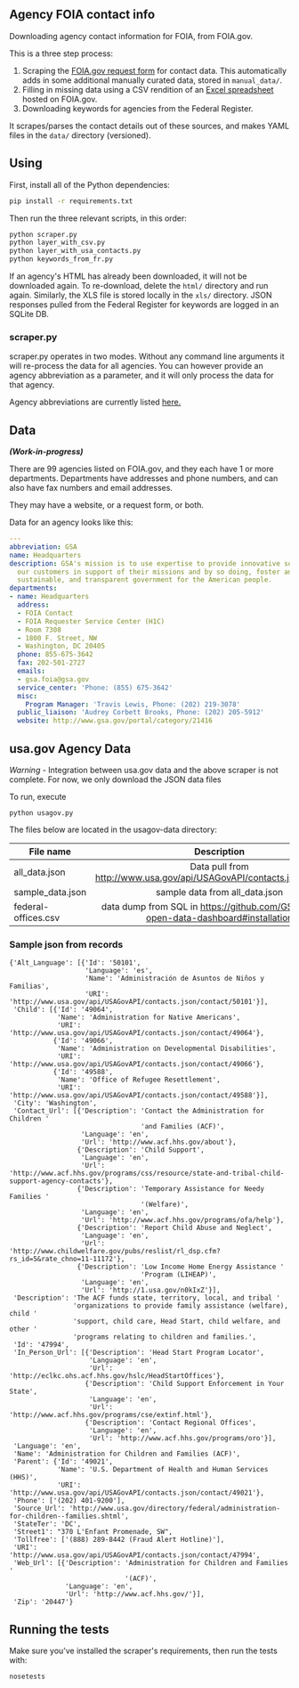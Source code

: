 ## Agency FOIA contact info

Downloading agency contact information for FOIA, from FOIA.gov.

This is a three step process:

1. Scraping the [FOIA.gov request form](http://www.foia.gov/report-makerequest.html) for contact data. This automatically adds in some additional manually curated data, stored in `manual_data/`.
2. Filling in missing data using a CSV rendition of an [Excel spreadsheet](http://www.foia.gov/full-foia-contacts.xls) hosted on FOIA.gov.
3. Downloading keywords for agencies from the Federal Register.

It scrapes/parses the contact details out of these sources, and makes YAML files in the `data/` directory (versioned).

## Using

First, install all of the Python dependencies:

```bash
pip install -r requirements.txt
```

Then run the three relevant scripts, in this order:

```bash
python scraper.py
python layer_with_csv.py
python layer_with_usa_contacts.py
python keywords_from_fr.py
```

If an agency's HTML has already been downloaded, it will not be downloaded
again. To re-download, delete the `html/` directory and run again. Similarly,
the XLS file is stored locally in the `xls/` directory. JSON responses pulled
from the Federal Register for keywords are logged in an SQLite DB.

### scraper.py

scraper.py operates in two modes. Without any command line arguments it will
re-process the data for all agencies. You can however provide an agency
abbreviation as a parameter, and it will only process the data for that agency.

Agency abbreviations are currently listed
[here.](https://github.com/18F/foia/blob/master/contacts/scraper.py#L21)

## Data

_**(Work-in-progress)**_

There are 99 agencies listed on FOIA.gov, and they each have 1 or more departments. Departments have addresses and phone numbers, and can also have fax numbers and email addresses.

They may have a website, or a request form, or both.

Data for an agency looks like this:

```yaml
---
abbreviation: GSA
name: Headquarters
description: GSA's mission is to use expertise to provide innovative solutions for
  our customers in support of their missions and by so doing, foster an effective,
  sustainable, and transparent government for the American people.
departments:
- name: Headquarters
  address:
  - FOIA Contact
  - FOIA Requester Service Center (H1C)
  - Room 7308
  - 1800 F. Street, NW
  - Washington, DC 20405
  phone: 855-675-3642
  fax: 202-501-2727
  emails:
  - gsa.foia@gsa.gov
  service_center: 'Phone: (855) 675-3642'
  misc:
    Program Manager: 'Travis Lewis, Phone: (202) 219-3078'
  public_liaison: 'Audrey Corbett Brooks, Phone: (202) 205-5912'
  website: http://www.gsa.gov/portal/category/21416

```

## usa.gov Agency Data

*Warning* - Integration between usa.gov data and the above scraper is not
complete. For now, we only download the JSON data files

To run, execute

```
python usagov.py
```

The files below are located in the usagov-data directory:

| File name      | Description   |
| -------------  |:-------------:|
| all_data.json      | Data pull from http://www.usa.gov/api/USAGovAPI/contacts.json/contacts |
| sample_data.json      | sample data from all_data.json |
| federal-offices.csv | data dump from SQL in https://github.com/GSA/project-open-data-dashboard#installation |


### Sample json from records

```
{'Alt_Language': [{'Id': '50101',
                   'Language': 'es',
                   'Name': 'Administración de Asuntos de Niños y Familias',
                   'URI': 'http://www.usa.gov/api/USAGovAPI/contacts.json/contact/50101'}],
 'Child': [{'Id': '49064',
            'Name': 'Administration for Native Americans',
            'URI': 'http://www.usa.gov/api/USAGovAPI/contacts.json/contact/49064'},
           {'Id': '49066',
            'Name': 'Administration on Developmental Disabilities',
            'URI': 'http://www.usa.gov/api/USAGovAPI/contacts.json/contact/49066'},
           {'Id': '49588',
            'Name': 'Office of Refugee Resettlement',
            'URI': 'http://www.usa.gov/api/USAGovAPI/contacts.json/contact/49588'}],
 'City': 'Washington',
 'Contact_Url': [{'Description': 'Contact the Administration for Children '
                                 'and Families (ACF)',
                  'Language': 'en',
                  'Url': 'http://www.acf.hhs.gov/about'},
                 {'Description': 'Child Support',
                  'Language': 'en',
                  'Url': 'http://www.acf.hhs.gov/programs/css/resource/state-and-tribal-child-support-agency-contacts'},
                 {'Description': 'Temporary Assistance for Needy Families '
                                 '(Welfare)',
                  'Language': 'en',
                  'Url': 'http://www.acf.hhs.gov/programs/ofa/help'},
                 {'Description': 'Report Child Abuse and Neglect',
                  'Language': 'en',
                  'Url': 'http://www.childwelfare.gov/pubs/reslist/rl_dsp.cfm?rs_id=5&rate_chno=11-11172'},
                 {'Description': 'Low Income Home Energy Assistance '
                                 'Program (LIHEAP)',
                  'Language': 'en',
                  'Url': 'http://1.usa.gov/n0kIxZ'}],
 'Description': 'The ACF funds state, territory, local, and tribal '
                'organizations to provide family assistance (welfare), child '
                'support, child care, Head Start, child welfare, and other '
                'programs relating to children and families.',
 'Id': '47994',
 'In_Person_Url': [{'Description': 'Head Start Program Locator',
                    'Language': 'en',
                    'Url': 'http://eclkc.ohs.acf.hhs.gov/hslc/HeadStartOffices'},
                   {'Description': 'Child Support Enforcement in Your State',
                    'Language': 'en',
                    'Url': 'http://www.acf.hhs.gov/programs/cse/extinf.html'},
                   {'Description': 'Contact Regional Offices',
                    'Language': 'en',
                    'Url': 'http://www.acf.hhs.gov/programs/oro'}],
 'Language': 'en',
 'Name': 'Administration for Children and Families (ACF)',
 'Parent': {'Id': '49021',
            'Name': 'U.S. Department of Health and Human Services (HHS)',
            'URI': 'http://www.usa.gov/api/USAGovAPI/contacts.json/contact/49021'},
 'Phone': ['(202) 401-9200'],
 'Source_Url': 'http://www.usa.gov/directory/federal/administration-for-children--families.shtml',
 'StateTer': 'DC',
 'Street1': "370 L'Enfant Promenade, SW",
 'Tollfree': ['(888) 289-8442 (Fraud Alert Hotline)'],
 'URI': 'http://www.usa.gov/api/USAGovAPI/contacts.json/contact/47994',
 'Web_Url': [{'Description': 'Administration for Children and Families '
                             '(ACF)',
              'Language': 'en',
              'Url': 'http://www.acf.hhs.gov/'}],
 'Zip': '20447'}
 ```

## Running the tests

Make sure you've installed the scraper's requirements, then run the tests
with:

```bash
nosetests
```

